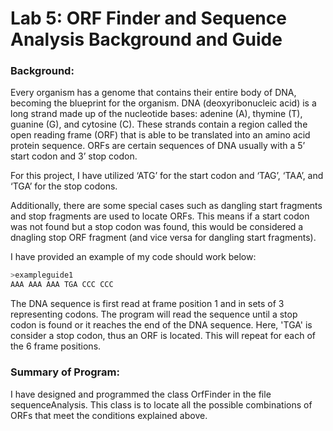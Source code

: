 # Lab 5: ORF Finder and Sequence Analysis Background and Guide

### Background:
Every organism has a genome that contains their entire body of DNA, becoming the blueprint for the organism. DNA (deoxyribonucleic acid) is a  long strand made up of the nucleotide bases: adenine (A), thymine (T), guanine (G), and cytosine (C). These strands contain a region called the open reading frame (ORF) that is able to be translated into an amino acid protein sequence. ORFs are certain sequences of DNA usually with a 5’ start codon and 3’ stop codon. 

For this project, I have utilized ‘ATG’ for the start codon and ‘TAG’, ‘TAA’, and ‘TGA’ for the stop codons. 


Additionally, there are some special cases such as dangling start fragments and stop fragments are used to locate ORFs. This means if a start codon was not found but a stop codon was found, this would be considered a dnagling stop ORF fragment (and vice versa for dangling start fragments). 

I have provided an example of my code should work below:

```python
>exampleguide1
AAA AAA AAA TGA CCC CCC
```
The DNA sequence is first read at frame position 1 and in sets of 3 representing codons. The program will read the sequence until a stop codon is found or it reaches the end of the DNA sequence. Here, 'TGA' is consider a stop codon, thus an ORF is located. This will repeat for each of the 6 frame positions. 



### Summary of Program:

I have designed and programmed the class OrfFinder in the file sequenceAnalysis. This class is to locate all the possible combinations of ORFs that meet the conditions explained above. 

